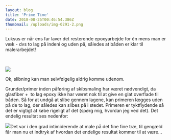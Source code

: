 ```yaml
---
layout: blog
title: 'Prime Time'
date: 2018-08-25T00:46:54.386Z
thumbnail: /uploads/img-0291-2.png
---
```


Luksus er n&aring;r ens far laver det resterende epoxyarbejde for &eacute;n mens man er v&aelig;k - dvs to lag p&aring; indeni og uden p&aring;, s&aring;ledes at b&aring;den er klar til malerarbejdet!

&nbsp;

![](/uploads/img-0271.png)

Ok, slibning kan man selvf&oslash;lgelig aldrig komme udenom.

Grunder/primer inden p&aring;f&oslash;ring af skibsmaling har v&aelig;ret n&oslash;dvendigt, da glasfiber +&nbsp; to lag epoxy ikke har v&aelig;ret nok til at give en glat overflade til b&aring;den. S&aring; for at undg&aring; at slibe gennem lagene, kan primeren l&aelig;gges uden p&aring; de to lag, der s&aring;ledes kan slibes p&aring; i stedet. Primeren er tyktflydende s&aring; det er vigtigt at k&oslash;be rigeligt af det (sp&oslash;rg mig, hvordan jeg ved det). Det endelig resultat ses nedenfor:

![](/uploads/img-0291-2.png)Det var i den grad intimiderende at male p&aring; det fine fine tr&aelig;, til geng&aelig;ld f&aring;r man nu et indtryk af hvordan det endelige resultat kommer til at v&aelig;re...
